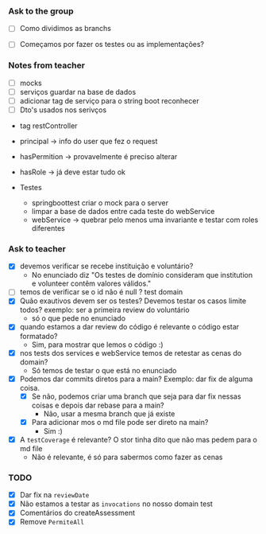 
### Ask to the group

- [ ] Como dividimos as branchs
- [ ] Começamos por fazer os testes ou as implementações?


### Notes from teacher

- [ ] mocks
- [ ] serviços guardar na base de dados
- [ ] adicionar tag de serviço para o string boot reconhecer
- [ ] Dto's usados nos serivços

- tag restController
- principal -> info do user que fez o request
- hasPermition -> provavelmente é preciso alterar
- hasRole -> já deve estar tudo ok

- Testes
  - springboottest criar o mock para o server
  - limpar a base de dados entre cada teste do webService
  - webService -> quebrar pelo menos uma invariante e testar com roles diferentes

### Ask to teacher
- [X] devemos verificar se recebe instituição e voluntário?
  - No enunciado diz "Os testes de domínio consideram que institution e volunteer contêm valores válidos."
- [ ] temos de verificar se o id não é null ? test domain
- [X] Quão exautivos devem ser os testes? Devemos testar os casos limite todos? exemplo: ser a primeira review do voluntário
  - só o que pede no enunciado
- [X] quando estamos a dar review do código é relevante o código estar formatado?
  - Sim, para mostrar que lemos o código :)
- [X] nos tests dos services e webService temos de retestar as cenas do domain?
  - Só temos de testar o que está no enunciado
- [X] Podemos dar commits diretos para a main? Exemplo: dar fix de alguma coisa.
  - [X] Se não, podemos criar uma branch que seja para dar fix nessas coisas e depois dar rebase para a main?
    - Não, usar a mesma branch que já existe
  - [X] Para adicionar mos o md file pode ser direto na main?
    - Sim :)
- [X] A `testCoverage` é relevante? O stor tinha dito que não mas pedem para o md file
  - Não é relevante, é só para sabermos como fazer as cenas

### TODO
- [X] Dar fix na `reviewDate`
- [X] Não estamos a testar as `invocations` no nosso domain test
- [X] Comentários do createAssessment
- [X] Remove `PermiteAll`